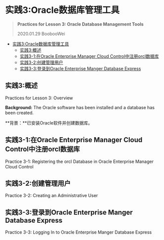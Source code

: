 

# 实践3:Oracle数据库管理工具

> **Practices for Lesson 3: Oracle Database Management Tools**
>
> 2020.01.29 BoobooWei

<!-- MDTOC maxdepth:6 firsth1:1 numbering:0 flatten:0 bullets:1 updateOnSave:1 -->

- [实践3:Oracle数据库管理工具](#实践3oracle数据库管理工具)   
   - [实践3:概述](#实践3概述)   
   - [实践3-1:在Oracle Enterprise Manager Cloud Control中注册orcl数据库](#实践3-1在oracle-enterprise-manager-cloud-control中注册orcl数据库)   
   - [实践3-2:创建管理用户](#实践3-2创建管理用户)   
   - [实践3-3:登录到Oracle Enterprise Manger Database Express](#实践3-3登录到oracle-enterprise-manger-database-express)   

<!-- /MDTOC -->

## 实践3:概述

Practices for Lesson 3: Overview

**Background:** The Oracle software has been installed and a database has been created.

**背景：**已安装Oracle软件并创建数据库。



## 实践3-1:在Oracle Enterprise Manager Cloud Control中注册orcl数据库

Practice 3-1: Registering the orcl Database in Oracle Enterprise Manager Cloud Control

## 实践3-2:创建管理用户

Practice 3-2: Creating an Administrative User

## 实践3-3:登录到Oracle Enterprise Manger Database Express

Practice 3-3: Logging In to Oracle Enterprise Manger Database Express
